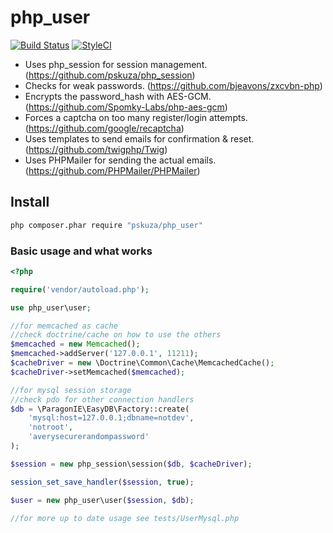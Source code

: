 # php_user

[![Build Status](https://travis-ci.org/pskuza/php_user.svg?branch=master)](https://travis-ci.org/pskuza/php_user)
[![StyleCI](https://styleci.io/repos/93275012/shield?branch=master)](https://styleci.io/repos/93275012)

* Uses php_session for session management. (https://github.com/pskuza/php_session) 
* Checks for weak passwords. (https://github.com/bjeavons/zxcvbn-php) 
* Encrypts the password_hash with AES-GCM. (https://github.com/Spomky-Labs/php-aes-gcm)
* Forces a captcha on too many register/login attempts. (https://github.com/google/recaptcha)
* Uses templates to send emails for confirmation & reset. (https://github.com/twigphp/Twig)
* Uses PHPMailer for sending the actual emails. (https://github.com/PHPMailer/PHPMailer)


## Install

``` sh
php composer.phar require "pskuza/php_user"
```

### Basic usage and what works
``` php
<?php

require('vendor/autoload.php');

use php_user\user;

//for memcached as cache
//check doctrine/cache on how to use the others
$memcached = new Memcached();
$memcached->addServer('127.0.0.1', 11211);
$cacheDriver = new \Doctrine\Common\Cache\MemcachedCache();
$cacheDriver->setMemcached($memcached);

//for mysql session storage
//check pdo for other connection handlers
$db = \ParagonIE\EasyDB\Factory::create(
    'mysql:host=127.0.0.1;dbname=notdev',
    'notroot',
    'averysecurerandompassword'
);

$session = new php_session\session($db, $cacheDriver);

session_set_save_handler($session, true);

$user = new php_user\user($session, $db);

//for more up to date usage see tests/UserMysql.php

```
